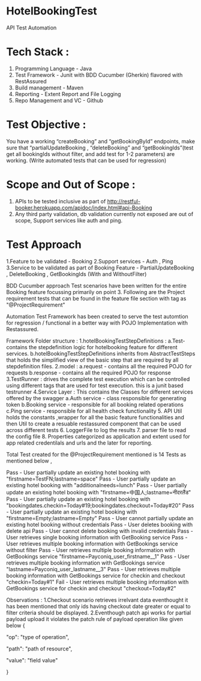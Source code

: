 # HotelBookingTest
API Test Automation

Tech Stack :
===============================
1. Programming Language - Java
2. Test Framework - Junit with BDD Cucumber (Gherkin) flavored with RestAssured
3. Build management - Maven
4. Reporting - Extent Report and File Logging
5. Repo Management and VC - Github

Test Objective :
=================
You have a working “createBooking” and “getBookingById” endpoints, make sure that
“partialUpdateBooking , “deleteBooking” and “getBookingIds”(test get all bookingIds
without filter, and add test for 1-2 parameters) are working. (Write automated tests
that can be used for regression)

Scope and Out of Scope :
=========================
1. APIs to be tested inclusive as part of http://restful-booker.herokuapp.com/apidoc/index.html#api-Booking
2. Any third party validation, db validation currently not exposed are out of scope, Support services like auth and ping.

Test Approach
==============
1.Feature to be validated - Booking
2.Support services - Auth , Ping
3.Service to be validated as part of Booking Feature - PartialUpdateBooking , DeleteBooking , GetBookingIds (With and WithoutFilter)

BDD Cucumber approach Test scenarios have been written for the entire Booking feature focussing primarily on point 3.
Following are the Project requirement tests that can be found in the feature file section with tag as "@ProjectRequirement"

Automation Test Framework has been created to serve the test automtion for regression / functional in a better way with POJO Implementation with Restassured.

Framework Folder structure :
1.hotelBookingTestStepDefinitions :
  a.Test-contains the stepdefinition logic for hotelbooking feature for different services.
  b.hotelBookingTestStepDefinitions inherits from AbstractTestSteps that holds the simplified view of the basic step that are required by all stepdefinition files.
2.model :
  a.request - contains all the required POJO for requests
  b.response - contains all the required POJO for response
3.TestRunner : drives the complete test execution which can be controlled using different tags that are used for test execution. this is a junit based testrunner
4.Service Layer :
  This contains the Classes for different services offered by the swagger
    a.Auth service - class responsible for generating token 
    b.Booking service - responsible for all booking related operations
    c.Ping service - responsible for all health check functionality
5. API Util holds the constants ,wrapper for all the basic feature functionalities and then Util to create a resuable restassured component that can be used across different tests
6. LoggerFile to log the results
7. parser file to read the config file
8. Properties categorized as application and extent used for app related credentilals and urls and the later for reporting.


Total Test created for the @ProjectRequirement mentioned is 14 Tests as mentioned below ,

Pass - User partially update an existing hotel booking with "firstname=TestFN;lastname=space"
Pass - User partially update an existing hotel booking with "additionalneeds=lunch"
Pass - User partially update an existing hotel booking with "firstname=中国人;lastname=नीदरलैंड"
Pass - User partially update an existing hotel booking with "bookingdates.checkin=Today#19;bookingdates.checkout=Today#20"
Pass - User partially update an existing hotel booking with "firstname=Empty;lastname=Empty"
Pass - User cannot partially update an existing hotel booking without credentials
Pass - User deletes booking with delete api
Pass - User cannot delete booking with invalid credentials
Pass - User retrieves single booking information with GetBooking service
Pass - User retrieves multiple booking information with GetBookings service without filter
Pass - User retrieves multiple booking information with GetBookings service "firstname=Payconiq_user_firstname__1"
Pass - User retrieves multiple booking information with GetBookings service "lastname=Payconiq_user_lastname__3"
Pass - User retrieves multiple booking information with GetBookings service for checkin and checkout "checkin=Today#1"
Fail - User retrieves multiple booking information with GetBookings service for checkin and checkout "checkout=Today#2"

Observations :
1.Checkout scenario retrieves irrelvant data eventhought it has been mentioned that only ids having checkout date greater or equal to filter criteria should be displayed.
2.Eventhough patch api works for partial payload upload it violates the patch rule of payload operation like given below
{

  "op": "type of operation",

  "path": "path of resource",

  "value": "field value"

}






